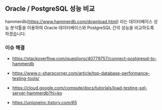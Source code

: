 ## Oracle / PostgreSQL 성능 비교 ##

hammerdb(https://www.hammerdb.com/download.html) 라는 데이터베이스 성능 분석툴을 이용하여 Oracle 데이터베이스와 PostgreSQL 간의 성능을 비교하도록 하겠습니다. 

### 이슈 해결 ###

* https://stackoverflow.com/questions/40779757/connect-postgresql-to-hammerdb

* https://www.c-sharpcorner.com/article/top-database-performance-testing-tools/

* https://cloud.google.com/compute/docs/tutorials/load-testing-sql-server-hammerdb?hl=ko

* https://unioneinc.tistory.com/65

